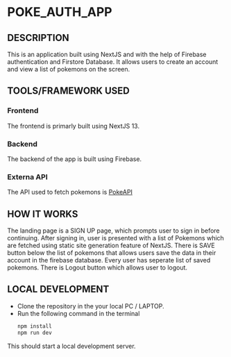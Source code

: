 # POKE_AUTH_APP

## DESCRIPTION
This is an application built using NextJS and with the help of Firebase authentication and Firstore Database. It allows users to create an account and view a list of pokemons on the screen.

## TOOLS/FRAMEWORK USED
### Frontend
The frontend is primarly built using NextJS 13.

### Backend
The backend of the app is built using Firebase.

### Externa API
The API used to fetch pokemons is [PokeAPI](https://pokeapi.co/)

## HOW IT WORKS
The landing page is a SIGN UP page, which prompts user to sign in before continuing. After signing in, user is presented with a list of Pokemons which are fetched using static site generation feature of NextJS. There is SAVE button below the list of pokemons that allows users save the data in their account in the firebase database. Every user has seperate list of saved pokemons.
There is Logout button which allows user to logout.

## LOCAL DEVELOPMENT
- Clone the repository in the your local PC / LAPTOP.
- Run the following command in the terminal
  ```bash
  npm install
  npm run dev
  ```
This should start a local development server.


